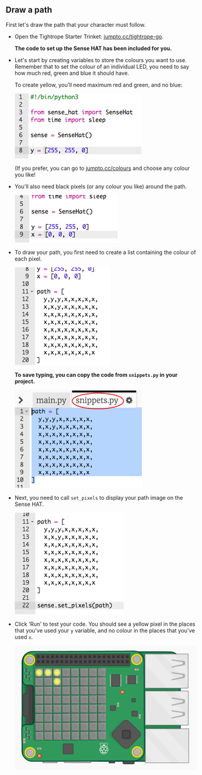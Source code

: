 ## Draw a path

First let's draw the path that your character must follow.

+ Open the Tightrope Starter Trinket: <a href="http://jumpto.cc/tightrope-go" target="_blank">jumpto.cc/tightrope-go</a>.
    
    **The code to set up the Sense HAT has been included for you.**

+ Let's start by creating variables to store the colours you want to use. Remember that to set the colour of an individual LED, you need to say how much red, green and blue it should have.
    
    To create yellow, you'll need maximum red and green, and no blue:
    
    ![capture d'écran](images/tightrope-yellow.png)
    
    (If you prefer, you can go to [jumpto.cc/colours](http://jumpto.cc/colours) and choose any colour you like!

+ You'll also need black pixels (or any colour you like) around the path.
    
    ![capture d'écran](images/tightrope-black.png)

+ To draw your path, you first need to create a list containing the colour of each pixel.
    
    ![capture d'écran](images/tightrope-path.png)
    
    **To save typing, you can copy the code from `snippets.py` in your project.**
    
    ![capture d'écran](images/tightrope-snippets.png)

+ Next, you need to call `set_pixels` to display your path image on the Sense HAT.
    
    ![screenshot](images/tightrope-set-pixels.png)

+ Click 'Run' to test your code. You should see a yellow pixel in the places that you've used your `y` variable, and no colour in the places that you've used `x`.
    
    ![capture d'écran](images/tightrope-path-test.png)
